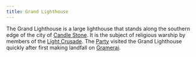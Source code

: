 ```yaml
---
title: Grand Lighthouse
---
```


The Grand Lighthouse is a large lighthouse that stands along the southern edge of the city of [Candle Stone](Candle%20Stone.md). It is the subject of religious warship by members of the [Light Crusade](../../../../../Groups/Light%20Crusade.md). The [Party](../../../../../People/Party/Party.md) visited the Grand Lighthouse quickly after first making landfall on [Gramerai](../Gramerai.md).
